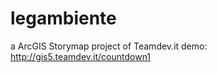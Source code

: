 legambiente
===========

a ArcGIS Storymap project of Teamdev.it
demo: http://gis5.teamdev.it/countdown1
